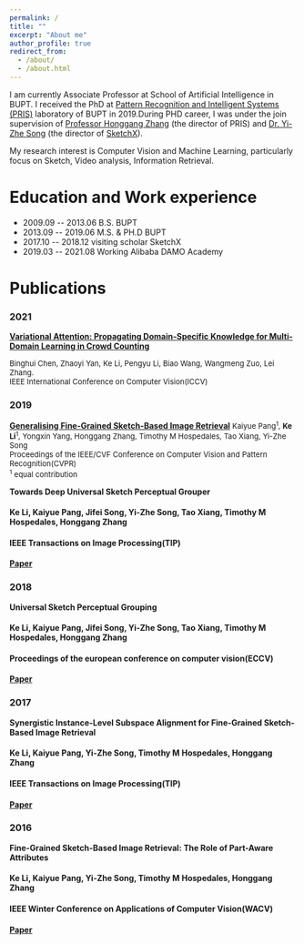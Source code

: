 ```yaml
---
permalink: /
title: ""
excerpt: "About me"
author_profile: true
redirect_from: 
  - /about/
  - /about.html
---
```


I am currently Associate Professor at School of Artificial Intelligence in BUPT. I received the PhD at [Pattern Recognition and Intelligent Systems (PRIS)](http://www.pris.net.cn/) laboratory of BUPT in 2019.During PHD career, I was under the join supervision of [Professor Honggang Zhang](https://teacher.bupt.edu.cn/zhanghonggang/zh_CN/index.htm) (the director of PRIS) and [Dr. Yi-Zhe Song](https://scholar.google.co.uk/citations?user=irZFP_AAAAAJ&hl=en) (the director of [SketchX](http://sketchx.eecs.qmul.ac.uk/)).

My research interest is Computer Vision and Machine Learning, particularly focus on Sketch, Video analysis, Information Retrieval.

# Education and Work experience

* 2009.09 -- 2013.06   B.S.              BUPT
* 2013.09 -- 2019.06   M.S. & PH.D       BUPT
* 2017.10 -- 2018.12   visiting scholar  SketchX
* 2019.03 -- 2021.08   Working           Alibaba DAMO Academy

# Publications

### **2021**
[**Variational Attention: Propagating Domain-Specific Knowledge for Multi-Domain Learning in Crowd Counting**](https://arxiv.org/abs/2108.08023)

<font size=2>
Binghui Chen, Zhaoyi Yan, Ke Li, Pengyu Li, Biao Wang, Wangmeng Zuo, Lei Zhang.
<br>
IEEE International Conference on Computer Vision(ICCV)
</font>


### **2019**

[**Generalising Fine-Grained Sketch-Based Image Retrieval**](http://keli-sketchx.github.io/files/CVPR2019.pdf)
<font size=2>
Kaiyue Pang<sup>1</sup>, **Ke Li**<sup>1</sup>, Yongxin Yang, Honggang Zhang, Timothy M Hospedales, Tao Xiang, Yi-Zhe Song
<br>
Proceedings of the IEEE/CVF Conference on Computer Vision and Pattern Recognition(CVPR)
<br>
<sup>1</sup> equal contribution
</font>


**Towards Deep Universal Sketch Perceptual Grouper**

#### **Ke Li**, Kaiyue Pang, Jifei Song, Yi-Zhe Song, Tao Xiang, Timothy M Hospedales, Honggang Zhang

#### IEEE Transactions on Image Processing(TIP)

#### [Paper](http://keli-sketchx.github.io/files/TIP2019.pdf)

### **2018**


**Universal Sketch Perceptual Grouping**

#### **Ke Li**, Kaiyue Pang, Jifei Song, Yi-Zhe Song, Tao Xiang, Timothy M Hospedales, Honggang Zhang

#### Proceedings of the european conference on computer vision(ECCV)

#### [Paper](http://keli-sketchx.github.io/files/ECCV2018.pdf)

### 2017

**Synergistic Instance-Level Subspace Alignment for Fine-Grained Sketch-Based Image Retrieval**

#### **Ke Li**, Kaiyue Pang, Yi-Zhe Song, Timothy M Hospedales, Honggang Zhang

#### IEEE Transactions on Image Processing(TIP)

#### [Paper](http://keli-sketchx.github.io/files/TIP2017.pdf)


### 2016


**Fine-Grained Sketch-Based Image Retrieval: The Role of Part-Aware Attributes**

#### **Ke Li**, Kaiyue Pang, Yi-Zhe Song, Timothy M Hospedales, Honggang Zhang

#### IEEE Winter Conference on Applications of Computer Vision(WACV)

#### [Paper](http://keli-sketchx.github.io/files/WACV2016.pdf)





